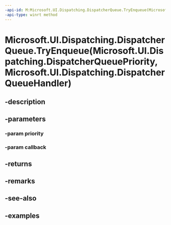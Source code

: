 ```yaml
---
-api-id: M:Microsoft.UI.Dispatching.DispatcherQueue.TryEnqueue(Microsoft.UI.Dispatching.DispatcherQueuePriority,Microsoft.UI.Dispatching.DispatcherQueueHandler)
-api-type: winrt method
---
```


# Microsoft.UI.Dispatching.DispatcherQueue.TryEnqueue(Microsoft.UI.Dispatching.DispatcherQueuePriority,Microsoft.UI.Dispatching.DispatcherQueueHandler)

<!--
public bool TryEnqueue (Microsoft.UI.Dispatching.DispatcherQueuePriority priority, Microsoft.UI.Dispatching.DispatcherQueueHandler callback);
-->


## -description

## -parameters

### -param priority

### -param callback

## -returns

## -remarks

## -see-also

## -examples


